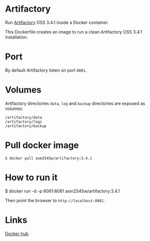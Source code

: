 **Artifactory**
===========
Run [Artifactory][1] OSS 3.4.1 inside a Docker container.

This Dockerfile creates an image to run a clean Artifactory OSS 3.4.1 installation.

Port
====
By default Artifactory listen on port `8081`.

Volumes
=======
Artifactory directories `data`, `log` and `backup` directories are exposed as volumes:

    /artifactory/data
    /artifactory/logs
    /artifactory/backup

Pull docker image
=======

    $ docker pull asm2545w/artifactory:3.4.1

How to run it
=============
$ docker run -d -p 8081:8081 asm2545w/artifactory:3.4.1

Then point the browser to `http://localhost:8081`.

Links
=====

[Docker hub][2].



  [1]: http://www.jfrog.com/open-source
  [2]: http://registry.hub.docker.com/u/asm2545w/artifactory
